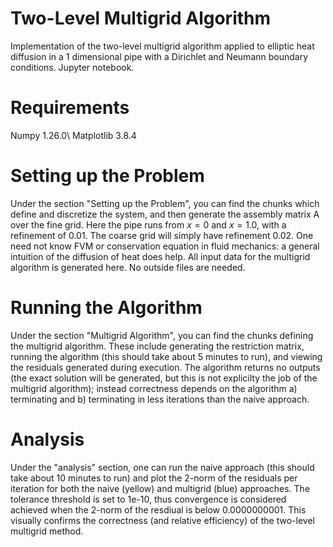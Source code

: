 # Two-Level Multigrid Algorithm
Implementation of the two-level multigrid algorithm applied to elliptic heat diffusion in a 1 dimensional pipe with a Dirichlet and Neumann boundary conditions.
Jupyter notebook.

# Requirements
Numpy 1.26.0\\
Matplotlib 3.8.4

# Setting up the Problem
Under the section "Setting up the Problem", you can find the chunks which define and discretize the system, and then generate the assembly matrix A over the fine grid. Here the pipe runs from $x=0$ and $x=1.0$, with a refinement of 0.01. The coarse grid will simply have refinement 0.02. One need not know FVM or conservation equation in fluid mechanics: a general intuition of the diffusion of heat does help. All input data for the multigrid algorithm is generated here. No outside files are needed.

# Running the Algorithm
Under the section "Multigrid Algorithm", you can find the chunks defining the multigrid algorithm. These include generating the restriction matrix, running the algorithm (this should take about 5 minutes to run), and viewing the residuals generated during execution. The algorithm returns no outputs (the exact solution will be generated, but this is not explicilty the job of the multigrid algorithm); instead correctness depends on the algorithm a) terminating and b) terminating in less iterations than the naive approach.
# Analysis
Under the "analysis" section, one can run the naive approach (this should take about 10 minutes to run) and plot the 2-norm of the residuals per iteration for both the naive (yellow) and multigrid (blue) approaches. The tolerance threshold is set to 1e-10, thus convergence is considered achieved when the 2-norm of the resdiual is below 0.0000000001. This visually confirms the correctness (and relative efficiency) of the two-level multigrid method.
